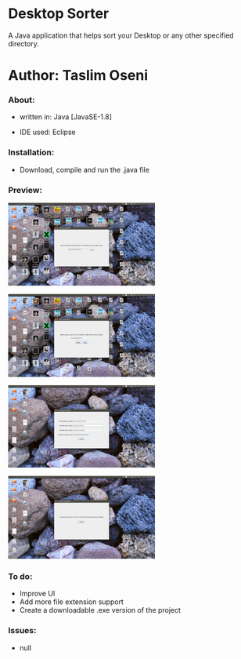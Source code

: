 # Desktop Sorter

A Java application that helps sort your Desktop or any other specified directory.


Author: Taslim Oseni
==========================================================================


### About:

* written in: Java [JavaSE-1.8]

* IDE used: Eclipse


### Installation:

* Download, compile and run the .java file


### Preview:

<p>
  <img src="Pictures/pic0.png" width="300"/>
  </p>
  <p>
  <img src="Pictures/pic1.png" width ="300"/>
</p>
<p>
  <img src="Pictures/pic3.png" width ="300"/>
</p>
<p>
  <img src="Pictures/pic4.png" width ="300"/>
</p>


### To do:
* Improve UI
* Add more file extension support
* Create a downloadable .exe version of the project


### Issues:
* null
